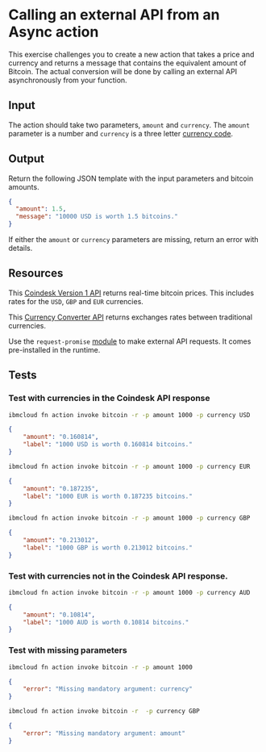 <!--
#
# Licensed to the Apache Software Foundation (ASF) under one or more
# contributor license agreements.  See the NOTICE file distributed with
# this work for additional information regarding copyright ownership.
# The ASF licenses this file to You under the Apache License, Version 2.0
# (the "License"); you may not use this file except in compliance with
# the License.  You may obtain a copy of the License at
#
#     http://www.apache.org/licenses/LICENSE-2.0
#
# Unless required by applicable law or agreed to in writing, software
# distributed under the License is distributed on an "AS IS" BASIS,
# WITHOUT WARRANTIES OR CONDITIONS OF ANY KIND, either express or implied.
# See the License for the specific language governing permissions and
# limitations under the License.
#
-->

# Calling an external API from an Async action

This exercise challenges you to create a new action that takes a price and currency and returns a message that contains the equivalent amount of Bitcoin.  The actual conversion will be done by calling an external API asynchronously from your function.

## Input

The action should take two parameters, `amount` and `currency`. The `amount` parameter is a number and `currency` is a three letter [currency code](https://www.iban.com/currency-codes.html).

## Output

Return the following JSON template with the input parameters and bitcoin amounts.

```json
{
  "amount": 1.5,
  "message": "10000 USD is worth 1.5 bitcoins."
}
```

If either the `amount` or `currency` parameters are missing, return an error with details.

## Resources

This [Coindesk Version 1 API](https://api.coindesk.com/v1/bpi/currentprice.json) returns real-time bitcoin prices. This includes rates for the `USD`, `GBP` and `EUR` currencies.

This [Currency Converter API](https://free.currencyconverterapi.com/) returns exchanges rates between traditional currencies.

Use the `request-promise` [module](https://www.npmjs.com/package/request-promise) to make external API requests. It comes pre-installed in the runtime.

## Tests

### Test with currencies in the Coindesk API response

```bash
ibmcloud fn action invoke bitcoin -r -p amount 1000 -p currency USD
```

```json
{
    "amount": "0.160814",
    "label": "1000 USD is worth 0.160814 bitcoins."
}
```

```bash
ibmcloud fn action invoke bitcoin -r -p amount 1000 -p currency EUR
```

```json
{
    "amount": "0.187235",
    "label": "1000 EUR is worth 0.187235 bitcoins."
}
```

```bash
ibmcloud fn action invoke bitcoin -r -p amount 1000 -p currency GBP
```

```json
{
    "amount": "0.213012",
    "label": "1000 GBP is worth 0.213012 bitcoins."
}
```

### Test with currencies not in the Coindesk API response.

```bash
ibmcloud fn action invoke bitcoin -r -p amount 1000 -p currency AUD
```

```json
{
    "amount": "0.10814",
    "label": "1000 AUD is worth 0.10814 bitcoins."
}
```

### Test with missing parameters

```bash
ibmcloud fn action invoke bitcoin -r -p amount 1000
```

```json
{
    "error": "Missing mandatory argument: currency"
}
```

```bash
ibmcloud fn action invoke bitcoin -r  -p currency GBP
```

```json
{
    "error": "Missing mandatory argument: amount"
}
```
